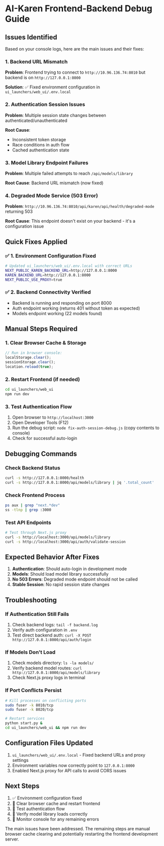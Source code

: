 # AI-Karen Frontend-Backend Debug Guide

## Issues Identified

Based on your console logs, here are the main issues and their fixes:

### 1. Backend URL Mismatch
**Problem**: Frontend trying to connect to `http://10.96.136.74:8010` but backend is on `http://127.0.0.1:8000`

**Solution**: ✅ Fixed environment configuration in `ui_launchers/web_ui/.env.local`

### 2. Authentication Session Issues
**Problem**: Multiple session state changes between authenticated/unauthenticated

**Root Cause**: 
- Inconsistent token storage
- Race conditions in auth flow
- Cached authentication state

### 3. Model Library Endpoint Failures
**Problem**: Multiple failed attempts to reach `/api/models/library`

**Root Cause**: Backend URL mismatch (now fixed)

### 4. Degraded Mode Service (503 Error)
**Problem**: `http://10.96.136.74:8010/api/karen/api/health/degraded-mode` returning 503

**Root Cause**: This endpoint doesn't exist on your backend - it's a configuration issue

## Quick Fixes Applied

### ✅ 1. Environment Configuration Fixed
```bash
# Updated ui_launchers/web_ui/.env.local with correct URLs
NEXT_PUBLIC_KAREN_BACKEND_URL=http://127.0.0.1:8000
KAREN_BACKEND_URL=http://127.0.0.1:8000
NEXT_PUBLIC_USE_PROXY=true
```

### ✅ 2. Backend Connectivity Verified
- Backend is running and responding on port 8000
- Auth endpoint working (returns 401 without token as expected)
- Models endpoint working (22 models found)

## Manual Steps Required

### 1. Clear Browser Cache & Storage
```javascript
// Run in browser console:
localStorage.clear();
sessionStorage.clear();
location.reload(true);
```

### 2. Restart Frontend (if needed)
```bash
cd ui_launchers/web_ui
npm run dev
```

### 3. Test Authentication Flow
1. Open browser to `http://localhost:3000`
2. Open Developer Tools (F12)
3. Run the debug script: `node fix-auth-session-debug.js` (copy contents to console)
4. Check for successful auto-login

## Debugging Commands

### Check Backend Status
```bash
curl -s http://127.0.0.1:8000/health
curl -s http://127.0.0.1:8000/api/models/library | jq '.total_count'
```

### Check Frontend Process
```bash
ps aux | grep "next.*dev"
ss -tlnp | grep :3000
```

### Test API Endpoints
```bash
# Test through Next.js proxy
curl -s http://localhost:3000/api/models/library
curl -s http://localhost:3000/api/auth/validate-session
```

## Expected Behavior After Fixes

1. **Authentication**: Should auto-login in development mode
2. **Models**: Should load model library successfully
3. **No 503 Errors**: Degraded mode endpoint should not be called
4. **Stable Session**: No rapid session state changes

## Troubleshooting

### If Authentication Still Fails
1. Check backend logs: `tail -f backend.log`
2. Verify auth configuration in `.env`
3. Test direct backend auth: `curl -X POST http://127.0.0.1:8000/api/auth/login`

### If Models Don't Load
1. Check models directory: `ls -la models/`
2. Verify backend model routes: `curl http://127.0.0.1:8000/api/models/library`
3. Check Next.js proxy logs in terminal

### If Port Conflicts Persist
```bash
# Kill processes on conflicting ports
sudo fuser -k 8010/tcp
sudo fuser -k 8020/tcp

# Restart services
python start.py &
cd ui_launchers/web_ui && npm run dev
```

## Configuration Files Updated

1. `ui_launchers/web_ui/.env.local` - Fixed backend URLs and proxy settings
2. Environment variables now correctly point to `127.0.0.1:8000`
3. Enabled Next.js proxy for API calls to avoid CORS issues

## Next Steps

1. ✅ Environment configuration fixed
2. 🔄 Clear browser cache and restart frontend
3. 🔄 Test authentication flow
4. 🔄 Verify model library loads correctly
5. 🔄 Monitor console for any remaining errors

The main issues have been addressed. The remaining steps are manual browser cache clearing and potentially restarting the frontend development server.